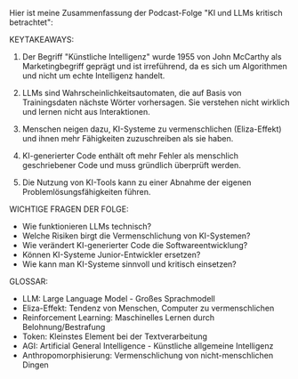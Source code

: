 Hier ist meine Zusammenfassung der Podcast-Folge "KI und LLMs kritisch betrachtet":

KEYTAKEAWAYS:

1. Der Begriff "Künstliche Intelligenz" wurde 1955 von John McCarthy als Marketingbegriff geprägt und ist irreführend, da es sich um Algorithmen und nicht um echte Intelligenz handelt.

2. LLMs sind Wahrscheinlichkeitsautomaten, die auf Basis von Trainingsdaten nächste Wörter vorhersagen. Sie verstehen nicht wirklich und lernen nicht aus Interaktionen.

3. Menschen neigen dazu, KI-Systeme zu vermenschlichen (Eliza-Effekt) und ihnen mehr Fähigkeiten zuzuschreiben als sie haben.

4. KI-generierter Code enthält oft mehr Fehler als menschlich geschriebener Code und muss gründlich überprüft werden.

5. Die Nutzung von KI-Tools kann zu einer Abnahme der eigenen Problemlösungsfähigkeiten führen.

WICHTIGE FRAGEN DER FOLGE:

- Wie funktionieren LLMs technisch?
- Welche Risiken birgt die Vermenschlichung von KI-Systemen? 
- Wie verändert KI-generierter Code die Softwareentwicklung?
- Können KI-Systeme Junior-Entwickler ersetzen?
- Wie kann man KI-Systeme sinnvoll und kritisch einsetzen?

GLOSSAR:

- LLM: Large Language Model - Großes Sprachmodell
- Eliza-Effekt: Tendenz von Menschen, Computer zu vermenschlichen
- Reinforcement Learning: Maschinelles Lernen durch Belohnung/Bestrafung
- Token: Kleinstes Element bei der Textverarbeitung
- AGI: Artificial General Intelligence - Künstliche allgemeine Intelligenz
- Anthropomorphisierung: Vermenschlichung von nicht-menschlichen Dingen